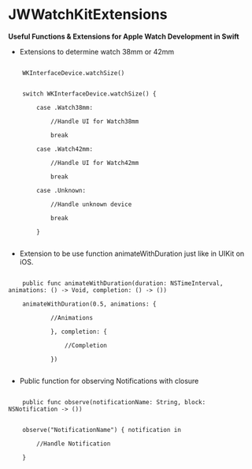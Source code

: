 # JWWatchKitExtensions

**Useful Functions & Extensions for Apple Watch Development in Swift**

* Extensions to determine watch 38mm or 42mm

```

    WKInterfaceDevice.watchSize()
    
    
    switch WKInterfaceDevice.watchSize() {
            
        case .Watch38mm:
            
            //Handle UI for Watch38mm
            
            break
            
        case .Watch42mm:
            
            //Handle UI for Watch42mm
            
            break
            
        case .Unknown:
            
            //Handle unknown device
            
            break
            
        }
    
```

* Extension to be use function animateWithDuration just like in UIKit on iOS.

```

    public func animateWithDuration(duration: NSTimeInterval, animations: () -> Void, completion: () -> ())
    
    animateWithDuration(0.5, animations: {
            
            //Animations
            
            }, completion: {
            
                //Completion
                
            })
    
```

* Public function for observing Notifications with closure  

```

    public func observe(notificationName: String, block: NSNotification -> ())
    
    
    observe("NotificationName") { notification in 
    
        //Handle Notification
        
    }
    
```
